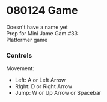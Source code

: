 # 080124 Game
Doesn't have a name yet </br>
Prep for Mini Jame Gam #33</br>
Platformer game </br>
### Controls
Movement: </br>
- Left: A or Left Arrow
- RIght: D or Right Arrow
- Jump: W or Up Arrow or Spacebar
